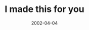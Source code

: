 ---
layout: base.njk
title : 'I made this for you' 
view_title : 'I made this for you' 
year : '2002' 
date : '2002-04-04' 
img_file : '/drawing/imadethisforyou.png' 
html_file : 'imadethisforyou' 
next_html : 'makein3minutes.html' 
year_order : '73' 
permalink : "title/{{html_file}}.html"
---